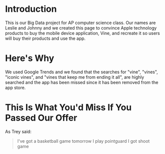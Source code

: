 # Introduction
This is our Big Data project for AP computer science class.
Our names are Leslie and Johnny and we created this page to convince Apple technology products to buy the mobile device application, Vine, and recreate it so users will buy their products and use the app.

# Here's Why
We used Google Trends and we found that the searches for "vine", "vines", "iconic vines", and "vines that keep me from ending it all", are highly searched and the app has been missed since it has been removed from the app store.

# This Is What You'd Miss If You Passed Our Offer

As Trey said:
> I've got a basketball game tomorrow
> I play pointguard
> I got shoot game

